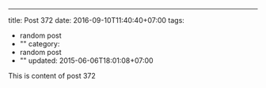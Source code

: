 ---
title: Post 372
date: 2016-09-10T11:40:40+07:00
tags:
  - random post
  - ""
category:
  - random post
  - ""
updated: 2015-06-06T18:01:08+07:00

This is content of post 372